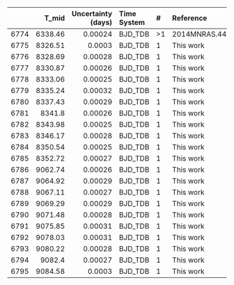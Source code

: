 |      |   T_mid |   Uncertainty (days) | Time System   | #   | Reference           |
|-----:|--------:|---------------------:|:--------------|:----|:--------------------|
| 6774 | 6338.46 |              0.00024 | BJD_TDB       | >1  | 2014MNRAS.440.1982H |
| 6775 | 8326.51 |              0.0003  | BJD_TDB       | 1   | This work           |
| 6776 | 8328.69 |              0.00028 | BJD_TDB       | 1   | This work           |
| 6777 | 8330.87 |              0.00026 | BJD_TDB       | 1   | This work           |
| 6778 | 8333.06 |              0.00025 | BJD_TDB       | 1   | This work           |
| 6779 | 8335.24 |              0.00032 | BJD_TDB       | 1   | This work           |
| 6780 | 8337.43 |              0.00029 | BJD_TDB       | 1   | This work           |
| 6781 | 8341.8  |              0.00026 | BJD_TDB       | 1   | This work           |
| 6782 | 8343.98 |              0.00025 | BJD_TDB       | 1   | This work           |
| 6783 | 8346.17 |              0.00028 | BJD_TDB       | 1   | This work           |
| 6784 | 8350.54 |              0.00025 | BJD_TDB       | 1   | This work           |
| 6785 | 8352.72 |              0.00027 | BJD_TDB       | 1   | This work           |
| 6786 | 9062.74 |              0.00026 | BJD_TDB       | 1   | This work           |
| 6787 | 9064.92 |              0.00029 | BJD_TDB       | 1   | This work           |
| 6788 | 9067.11 |              0.00027 | BJD_TDB       | 1   | This work           |
| 6789 | 9069.29 |              0.00029 | BJD_TDB       | 1   | This work           |
| 6790 | 9071.48 |              0.00028 | BJD_TDB       | 1   | This work           |
| 6791 | 9075.85 |              0.00031 | BJD_TDB       | 1   | This work           |
| 6792 | 9078.03 |              0.00031 | BJD_TDB       | 1   | This work           |
| 6793 | 9080.22 |              0.00028 | BJD_TDB       | 1   | This work           |
| 6794 | 9082.4  |              0.00027 | BJD_TDB       | 1   | This work           |
| 6795 | 9084.58 |              0.0003  | BJD_TDB       | 1   | This work           |